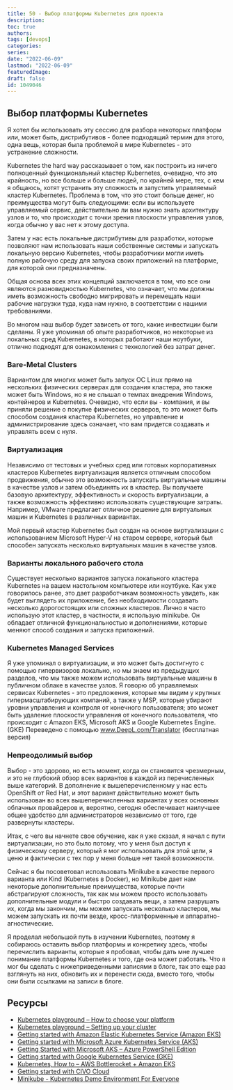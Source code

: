 ```yaml
---
title: 50 - Выбор платформы Kubernetes для проекта
description: 
toc: true
authors:
tags: [devops]
categories:
series: 
date: "2022-06-09"
lastmod: "2022-06-09"
featuredImage:
draft: false
id: 1049046
---
```

## Выбор платформы Kubernetes 

Я хотел бы использовать эту сессию для разбора некоторых платформ или, может быть, дистрибутивов - более подходящий термин для этого, одна вещь, которая была проблемой в мире Kubernetes - это устранение сложности. 

Kubernetes the hard way рассказывает о том, как построить из ничего полноценный функциональный кластер Kubernetes, очевидно, что это крайность, но все больше и больше людей, по крайней мере, тех, с кем я общаюсь, хотят устранить эту сложность и запустить управляемый кластер Kubernetes. Проблема в том, что это стоит больше денег, но преимущества могут быть следующими: если вы используете управляемый сервис, действительно ли вам нужно знать архитектуру узлов и то, что происходит с точки зрения плоскости управления узлов, когда обычно у вас нет к этому доступа. 

Затем у нас есть локальные дистрибутивы для разработки, которые позволяют нам использовать наши собственные системы и запускать локальную версию Kubernetes, чтобы разработчики могли иметь полную рабочую среду для запуска своих приложений на платформе, для которой они предназначены. 

Общая основа всех этих концепций заключается в том, что все они являются разновидностью Kubernetes, что означает, что мы должны иметь возможность свободно мигрировать и перемещать наши рабочие нагрузки туда, куда нам нужно, в соответствии с нашими требованиями. 

Во многом наш выбор будет зависеть от того, какие инвестиции были сделаны. Я уже упоминал об опыте разработчиков, но некоторые из локальных сред Kubernetes, в которых работают наши ноутбуки, отлично подходят для ознакомления с технологией без затрат денег. 

### Bare-Metal Clusters 

Вариантом для многих может быть запуск ОС Linux прямо на нескольких физических серверах для создания кластера, это также может быть Windows, но я не слышал о темпах внедрения Windows, контейнеров и Kubernetes. Очевидно, что если вы - компания, и вы приняли решение о покупке физических серверов, то это может быть способом создания кластера Kubernetes, но управление и администрирование здесь означает, что вам придется создавать и управлять всем с нуля. 

### Виртуализация 

Независимо от тестовых и учебных сред или готовых корпоративных кластеров Kubernetes виртуализация является отличным способом продвижения, обычно это возможность запускать виртуальные машины в качестве узлов и затем объединять их в кластер. Вы получаете базовую архитектуру, эффективность и скорость виртуализации, а также возможность эффективно использовать существующие затраты. Например, VMware предлагает отличное решение для виртуальных машин и Kubernetes в различных вариантах. 

Мой первый кластер Kubernetes был создан на основе виртуализации с использованием Microsoft Hyper-V на старом сервере, который был способен запускать несколько виртуальных машин в качестве узлов. 

### Варианты локального рабочего стола 

Существует несколько вариантов запуска локального кластера Kubernetes на вашем настольном компьютере или ноутбуке. Как уже говорилось ранее, это дает разработчикам возможность увидеть, как будет выглядеть их приложение, без необходимости создавать несколько дорогостоящих или сложных кластеров. Лично я часто использую этот кластер, в частности, я использую minikube. Он обладает отличной функциональностью и дополнениями, которые меняют способ создания и запуска приложений. 

### Kubernetes Managed Services 
Я уже упоминал о виртуализации, и это может быть достигнуто с помощью гипервизоров локально, но мы знаем из предыдущих разделов, что мы также можем использовать виртуальные машины в публичном облаке в качестве узлов. Я говорю об управляемых сервисах Kubernetes - это предложения, которые мы видим у крупных гипермасштабирующих компаний, а также у MSP, которые убирают уровни управления и контроля от конечного пользователя; это может быть удаление плоскости управления от конечного пользователя, что происходит с Amazon EKS, Microsoft AKS и Google Kubernetes Engine. (GKE)
 Переведено с помощью www.DeepL.com/Translator (бесплатная версия)
### Непреодолимый выбор  

Выбор - это здорово, но есть момент, когда он становится чрезмерным, и это не глубокий обзор всех вариантов в каждой из перечисленных выше категорий. В дополнение к вышеперечисленному у нас есть OpenShift от Red Hat, и этот вариант действительно может быть использован во всех вышеперечисленных вариантах у всех основных облачных провайдеров и, вероятно, сегодня обеспечивает наилучшее общее удобство для администраторов независимо от того, где развернуты кластеры. 

Итак, с чего вы начнете свое обучение, как я уже сказал, я начал с пути виртуализации, но это было потому, что у меня был доступ к физическому серверу, который я мог использовать для этой цели, я ценю и фактически с тех пор у меня больше нет такой возможности. 

Сейчас я бы посоветовал использовать Minikube в качестве первого варианта или Kind (Kubernetes в Docker), но Minikube дает нам некоторые дополнительные преимущества, которые почти абстрагируют сложность, так как мы можем просто использовать дополнительные модули и быстро создавать вещи, а затем разрушать их, когда мы закончим, мы можем запускать несколько кластеров, мы можем запускать их почти везде, кросс-платформенные и аппаратно-агностические. 

Я проделал небольшой путь в изучении Kubernetes, поэтому я собираюсь оставить выбор платформы и конкретику здесь, чтобы перечислить варианты, которые я пробовал, чтобы дать мне лучшее понимание платформы Kubernetes и того, где она может работать. Что я мог бы сделать с нижеприведенными записями в блоге, так это еще раз взглянуть на них, обновить их и перенести сюда, вместо того, чтобы они были ссылками на записи в блоге. 

## Ресурсы 

- [Kubernetes playground – How to choose your platform](https://vzilla.co.uk/vzilla-blog/building-the-home-lab-kubernetes-playground-part-1)
- [Kubernetes playground – Setting up your cluster](https://vzilla.co.uk/vzilla-blog/building-the-home-lab-kubernetes-playground-part-2)
- [Getting started with Amazon Elastic Kubernetes Service (Amazon EKS)](https://vzilla.co.uk/vzilla-blog/getting-started-with-amazon-elastic-kubernetes-service-amazon-eks)
- [Getting started with Microsoft Azure Kubernetes Service (AKS)](https://vzilla.co.uk/vzilla-blog/getting-started-with-microsoft-azure-kubernetes-service-aks)
- [Getting Started with Microsoft AKS – Azure PowerShell Edition](https://vzilla.co.uk/vzilla-blog/getting-started-with-microsoft-aks-azure-powershell-edition)
- [Getting started with Google Kubernetes Service (GKE)](https://vzilla.co.uk/vzilla-blog/getting-started-with-google-kubernetes-service-gke)
- [Kubernetes, How to – AWS Bottlerocket + Amazon EKS](https://vzilla.co.uk/vzilla-blog/kubernetes-how-to-aws-bottlerocket-amazon-eks)
- [Getting started with CIVO Cloud](https://vzilla.co.uk/vzilla-blog/getting-started-with-civo-cloud)
- [Minikube - Kubernetes Demo Environment For Everyone](https://vzilla.co.uk/vzilla-blog/project_pace-kasten-k10-demo-environment-for-everyone)

